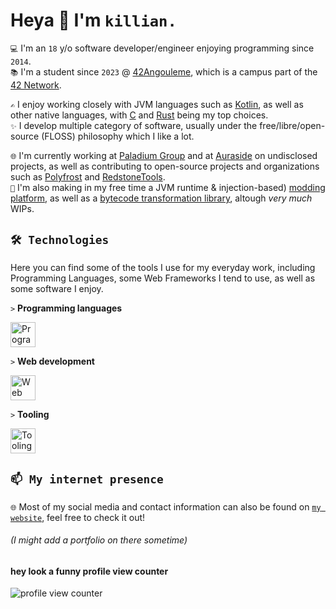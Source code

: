 # Heya 👋 I'm `killian.`

`💻` I'm an `18` y/o software developer/engineer enjoying programming since `2014`.  
`📚` I'm a student since `2023` @ [42Angouleme](https://42angouleme.fr), which is a campus part of the [42 Network](https://www.42network.org/). 

`✍️` I enjoy working closely with JVM languages such as [Kotlin](https://kotlinlang.org), as well as other native languages, with [C](https://en.wikipedia.org/wiki/C_(programming_language)) and [Rust](https://rust-lang.org) being my top choices.  
`✨` I develop multiple category of software, usually under the free/libre/open-source (FLOSS) philosophy which I like a lot.

`🌐` I'm currently working at [Paladium Group](https://paladium-pvp.fr) and at [Auraside](https://github.com/Auraside) on undisclosed projects, as well as contributing to open-source projects and organizations such as [Polyfrost](https://github.com/Polyfrost) and [RedstoneTools](https://github.com/RedstoneTools).  
`🌱` I'm also making in my free time a JVM runtime & injection-based) [modding platform](https://github.com/SpruceLoader), as well as a [bytecode transformation library](https://github.com/stardust-enterprises/deface), altough _very much_ WIPs.

## `🛠️ Technologies`

Here you can find some of the tools I use for my everyday work, including Programming Languages, some Web Frameworks I tend to use, as well as some software I enjoy.

`>` **Programming languages**

<img src="https://skills.thijs.gg/icons?i=kotlin,rust,java,c,typescript,python" alt="Programming languages" height="40"/>

`>` **Web development**

<img src="https://skills.thijs.gg/icons?i=tailwind,react,spring,svelte,tauri,ktor" alt="Web technologies" height="40"/>

`>` **Tooling**

<img src="https://skills.thijs.gg/icons?i=linux,vim,idea,gradle,maven,bash,git,docker,github" alt="Tooling & other" height="40"/>

## `📫 My internet presence`

`🌐` Most of my social media and contact information can also be found on [`my website`](https://xtrm.me), feel free to check it out!

###### *(I might add a portfolio on there sometime)*
#### hey look a funny profile view counter 
<img src="https://moe-counter.glitch.me/get/@xTrM-EN" alt="profile view counter"/>
